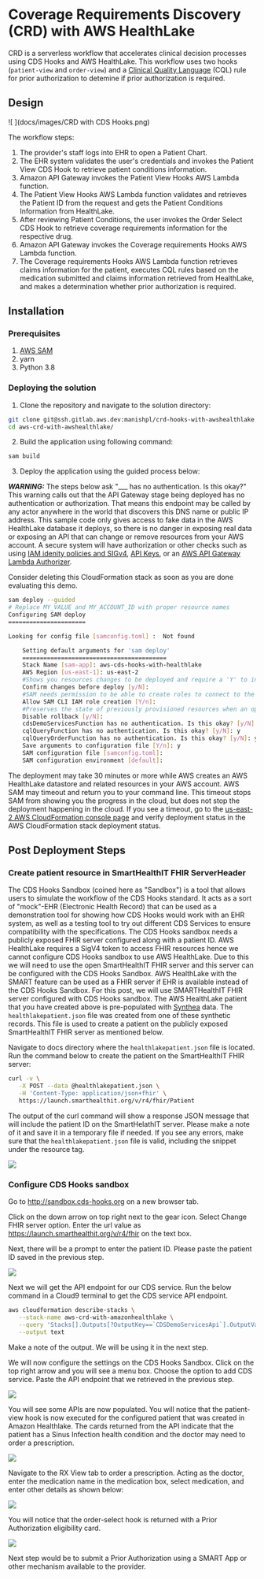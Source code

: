 
# Coverage Requirements Discovery (CRD) with AWS HealthLake

CRD is a serverless workflow that accelerates clinical decision processes using CDS Hooks and AWS HealthLake.  This workflow uses two hooks (`patient-view` and `order-view`) and a [Clinical Quality Language](https://cql.hl7.org/) (CQL) rule for prior authorization to detemine if prior authorization is required.

## Design

![ ](docs/images/CRD with CDS Hooks.png)

The workflow steps:

1. The provider's staff logs into EHR to open a Patient Chart.
2. The EHR system validates the user's credentials and invokes the Patient View CDS Hook to retrieve patient conditions information.
3. Amazon API Gateway invokes the Patient View Hooks AWS Lambda function.
4. The Patient View Hooks AWS Lambda function validates and retrieves the Patient ID from the request and gets the Patient Conditions Information from HealthLake.
5. After reviewing Patient Conditions, the user invokes the Order Select CDS Hook to retrieve coverage requirements information for the respective drug.
6. Amazon API Gateway invokes the Coverage requirements Hooks AWS Lambda function.
7. The Coverage requirements Hooks AWS Lambda function retrieves claims information for the patient, executes CQL rules based on the medication submitted and claims information retrieved from HealthLake, and makes a determination whether prior authorization is required.


## Installation
### Prerequisites
1. [AWS SAM](https://docs.aws.amazon.com/serverless-application-model/latest/developerguide/serverless-sam-cli-install.html)
2. yarn
3. Python 3.8

### Deploying the solution

1. Clone the repository and navigate to the solution directory:

```sh
git clone git@ssh.gitlab.aws.dev:manishpl/crd-hooks-with-awshealthlake.git
cd aws-crd-with-awshealthlake/
```

2. Build the application using following command:

```sh
sam build
```

3. Deploy the application using the guided process below:

***WARNING:*** The steps below ask "___ has no authentication. Is this okay?"  This warning calls out that the API Gateway stage being deployed has no authentication or authorization.  That means this endpoint may be called by any actor anywhere in the world that discovers this DNS name or public IP address.  This sample code only gives access to fake data in the AWS HealthLake database it deploys, so there is no danger in exposing real data or exposing an API that can change or remove resources from your AWS account.  A secure system will have authorization or other checks such as using [IAM idenity policies and SIGv4](https://docs.aws.amazon.com/apigateway/latest/developerguide/security_iam_service-with-iam.html), [API Keys](https://docs.aws.amazon.com/apigateway/latest/developerguide/api-gateway-setup-api-key-with-console.html), or an [AWS API Gateway Lambda Authorizer](https://docs.aws.amazon.com/apigateway/latest/developerguide/apigateway-use-lambda-authorizer.html).

Consider deleting this CloudFormation stack as soon as you are done evaluating this demo.

```sh
sam deploy --guided
# Replace MY_VALUE and MY_ACCOUNT_ID with proper resource names
Configuring SAM deploy
======================

Looking for config file [samconfig.toml] :  Not found

	Setting default arguments for 'sam deploy'
	=========================================
	Stack Name [sam-app]: aws-cds-hooks-with-healthlake
	AWS Region [us-east-1]: us-east-2
	#Shows you resources changes to be deployed and require a 'Y' to initiate deploy
	Confirm changes before deploy [y/N]:
	#SAM needs permission to be able to create roles to connect to the resources in your template
	Allow SAM CLI IAM role creation [Y/n]:
	#Preserves the state of previously provisioned resources when an operation fails
	Disable rollback [y/N]:
	cdsDemoServicesFunction has no authentication. Is this okay? [y/N]: y
	cqlQueryFunction has no authentication. Is this okay? [y/N]: y
	cqlQueryOrderFunction has no authentication. Is this okay? [y/N]: y
	Save arguments to configuration file [Y/n]: y
	SAM configuration file [samconfig.toml]:
	SAM configuration environment [default]:
```

The deployment may take 30 minutes or more while AWS creates an AWS HealthLake datastore and related resources in your AWS account. AWS SAM may timeout and return you to your command line. This timeout stops SAM from showing you the progress in the cloud, but does not stop the deployment happening in the cloud. If you see a timeout, go to the [us-east-2 AWS CloudFormation console page](https://us-east-2.console.aws.amazon.com/cloudformation/home?region=us-east-2#/stacks) and verify deployment status in the AWS CloudFormation stack deployment status.

## Post Deployment Steps

### Create patient resource in SmartHealthIT FHIR ServerHeader

The CDS Hooks Sandbox (coined here as "Sandbox") is a tool that allows users to simulate the workflow of the CDS Hooks standard. It acts as a sort of "mock"-EHR (Electronic Health Record) that can be used as a demonstration tool for showing how CDS Hooks would work with an EHR system, as well as a testing tool to try out different CDS Services to ensure compatibility with the specifications. The CDS Hooks sandbox needs a publicly exposed FHIR server configured along with a patient ID. AWS HealthLake requires a SigV4 token to access FHIR resources hence we cannot configure CDS Hooks sandbox to use AWS HealthLake. Due to this we will need to use the open SmartHealthIT FHIR server and this server can be configured with the CDS Hooks Sandbox. AWS HealthLake with the SMART feature can be used as a FHIR server if EHR is available instead of the CDS Hooks Sandbox. For this post, we will use SMARTHealthIT FHIR server configured with CDS Hooks sandbox. The AWS HealthLake patient that you have created above is pre-populated with [Synthea](https://synthea.mitre.org/) data. The `healthlakepatient.json` file was created from one of these synthetic records. This file is used to create a patient on the publicly exposed SmartHealthIT FHIR server as mentioned below.

Navigate to docs directory where the `healthlakepatient.json` file is located. Run the command below to create the patient on the SmartHealthIT FHIR server:

```sh
curl -v \
   -X POST --data @healthlakepatient.json \
   -H 'Content-Type: application/json+fhir' \
   https://launch.smarthealthit.org/v/r4/fhir/Patient
```

The output of the curl command will show a response JSON message that will include the patient ID on the SmartHelathIT server. Please make a note of it and save it in a temporary file if needed. If you see any errors, make sure that the `healthlakepatient.json` file is valid, including the snippet under the resource tag.

![ ](docs/images/UploadtoSMARTHealthIT.png)

 ### Configure CDS Hooks sandbox

Go to http://sandbox.cds-hooks.org  on a new browser tab.

Click on the down arrow on top right next to the gear icon. Select Change FHIR server option. Enter the url value as https://launch.smarthealthit.org/v/r4/fhir  on the text box.

Next, there will be a prompt to enter the patient ID. Please paste the patient ID saved in the previous step.

![ ](docs/images/MemberID.png)

Next we will get the API endpoint for our CDS service. Run the below command in a Cloud9 terminal to get the CDS service API endpoint.

```sh
aws cloudformation describe-stacks \
   --stack-name aws-crd-with-amazonhealthlake \
   --query 'Stacks[].Outputs[?OutputKey==`CDSDemoServicesApi`].OutputValue' \
   --output text
```

Make a note of the output. We will be using it in the next step.

We will now configure the settings on the CDS Hooks Sandbox. Click on the top right arrow and you will see a menu box. Choose the option to add CDS service. Paste the API endpoint that we retrieved in the previous step.

![ ](docs/images/AddCDSService.png)

You will see some APIs are now populated. You will notice that the patient-view hook is now executed for the configured patient that was created in Amazon Healthlake. The cards returned from the API indicate that the patient has a Sinus Infection health condition and the doctor may need to order a prescription.

![ ](docs/images/PatientConditionCard.png)

Navigate to the RX View tab to order a prescription.  Acting as the doctor, enter the medication name in the medication box, select medication, and enter other details as shown below:

![ ](docs/images/selectdrugtoorder.png)

You will notice that the order-select hook is returned with a Prior Authorization eligibility card.

![ ](docs/images/PriorAuthorizationEligibilitycard.png)

Next step would be to submit a Prior Authorization using a SMART App or other mechanism available to the provider.
